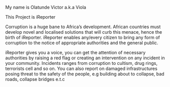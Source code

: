 My name is Olatunde Victor a.k.a Viola

This Project is iReporter

Corruption is a huge bane to Africa’s development. African countries must develop novel and
localised solutions that will curb this menace, hence the birth of iReporter. iReporter enables
any/every citizen to bring any form of corruption to the notice of appropriate authorities and the
general public.

iReporter gives you a voice, you can get the attention of necessary authorities 
by raising a red flag or creating an intervention on any incident in your community.
Incidents ranges from corruption to cultism, drug rings, terrorists cell and so on.
You can also report on damaged infrastructures posing threat to the safety of the people,
e.g building about to collapse, bad roads, collapse bridges e.t.c
